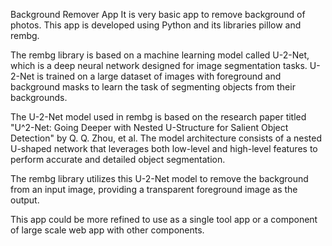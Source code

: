 Background Remover App
It is very basic app to remove background of photos. This app is developed using Python and its libraries pillow and rembg.

The rembg library is based on a machine learning model called U-2-Net, which is a deep neural network designed for image segmentation tasks. U-2-Net is trained on a large dataset of images with foreground and background masks to learn the task of segmenting objects from their backgrounds.

The U-2-Net model used in rembg is based on the research paper titled "U^2-Net: Going Deeper with Nested U-Structure for Salient Object Detection" by Q. Q. Zhou, et al. The model architecture consists of a nested U-shaped network that leverages both low-level and high-level features to perform accurate and detailed object segmentation.

The rembg library utilizes this U-2-Net model to remove the background from an input image, providing a transparent foreground image as the output.

This app could be more refined to use as a single tool app or a component of large scale web app with other components. 